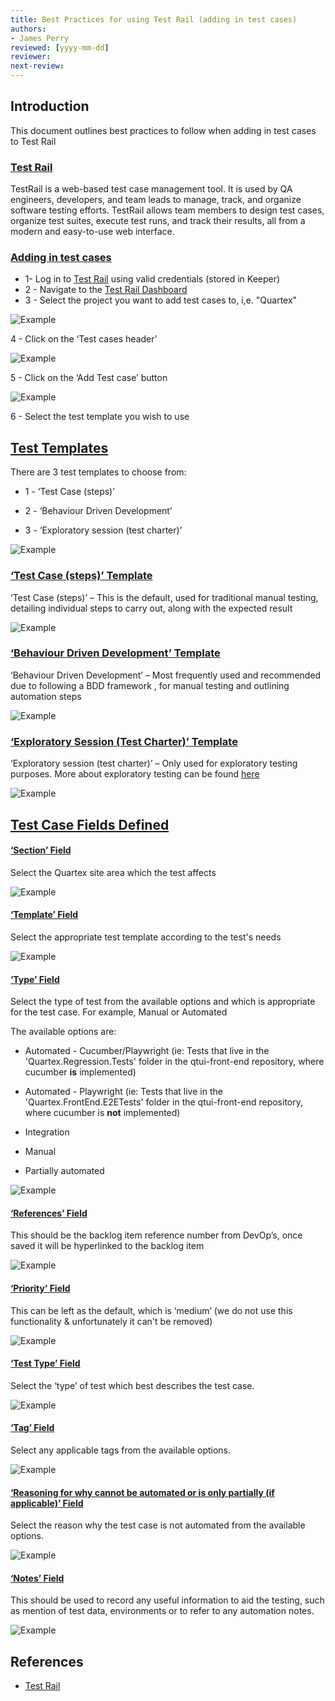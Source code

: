 ```yaml
---
title: Best Practices for using Test Rail (adding in test cases)
authors: 
- James Perry
reviewed: [yyyy-mm-dd]
reviewer:
next-review: 
---
```


## Introduction
This document outlines best practices to follow when adding in test cases to Test Rail

### <u>Test Rail</u>
TestRail is a web-based test case management tool. It is used by QA engineers, developers, and team leads to manage, track, and organize software testing efforts. TestRail allows team members to design test cases, organize test suites, execute test runs, and track their results, all from a modern and easy-to-use web interface. 

### <u>Adding in test cases</u>

- 1- Log in to [Test Rail](https://ampd.testrail.io) using valid credentials (stored in Keeper)
- 2 - Navigate to the [Test Rail Dashboard](https://ampd.testrail.io/index.php?/dashboard)
- 3 - Select the project you want to add test cases to, i,e. "Quartex"

![Example](test-rail-best-practices-pics\1-quartex-project.png) 

4 - Click on the ‘Test cases header’

![Example](test-rail-best-practices-pics\2-test-case-header.png)  

5 - Click on the ‘Add Test case’ button

![Example](test-rail-best-practices-pics\3-add-test-case.png)  

6 - Select the test template you wish to use

## <u>Test Templates</u>

There are 3 test templates to choose from:

- 1 - ‘Test Case (steps)’

- 2 - ‘Behaviour Driven Development’ 

- 3 -  ‘Exploratory session (test charter)’ 
    
![Example](test-rail-best-practices-pics\4-templates.png) 

### <u>‘Test Case (steps)’ Template</u>

‘Test Case (steps)’ –  This is the default, used for traditional manual testing, detailing individual steps to carry out, along with the expected result

![Example](test-rail-best-practices-pics\5-test-case-steps-template.png) 

### <u>‘Behaviour Driven Development’ Template</u>

‘Behaviour Driven Development’ – Most frequently used and recommended due to following a BDD framework , for manual testing and outlining automation steps

![Example](test-rail-best-practices-pics\6-bdd-template.png) 

### <u>‘Exploratory Session (Test Charter)’ Template</u>

‘Exploratory session (test charter)’ – Only used for exploratory testing purposes. More about exploratory testing can be found [here](docs\Ways-of-Working\Guides\Exploratory-Testing.md) 

![Example](test-rail-best-practices-pics\7-exploratory-template.png) 


## <u>Test Case Fields Defined</u>

#### <u>‘Section’ Field</u>

Select the Quartex site area which the test affects

![Example](test-rail-best-practices-pics\8-section-field.png) 

#### <u>‘Template’ Field</u>

Select the appropriate test template according to the test's needs


![Example](test-rail-best-practices-pics\9-template-field.png) 

#### <u>‘Type’ Field</u>

Select the type of test from the available options and which is appropriate for the test case. For example, Manual or Automated

The available options are:
- Automated - Cucumber/Playwright (ie: Tests that live in the 'Quartex.Regression.Tests' folder in the qtui-front-end repository, where cucumber <b>is</b> implemented)

- Automated - Playwright (ie: Tests that live in the 'Quartex.FrontEnd.E2ETests' folder in the qtui-front-end repository, where cucumber is <b>not</b>  implemented)

- Integration 

- Manual

- Partially automated


![Example](test-rail-best-practices-pics\10-type-field.png) 

#### <u>‘References’ Field</u>

This should be the backlog item reference number from DevOp’s, once saved it will be hyperlinked to the backlog item


![Example](test-rail-best-practices-pics\11-references-field.png) 

#### <u>‘Priority’ Field</u>

This can be left as the default, which is ‘medium’ (we do not use this functionality & unfortunately it can't be removed)


![Example](test-rail-best-practices-pics\12-priority-field.png) 

#### <u>‘Test Type’ Field</u>

Select the ‘type’ of test which best describes the test case. 


![Example](test-rail-best-practices-pics\14-test-type-field.png) 

#### <u>‘Tag’ Field</u>

Select any applicable tags from the available options. 

![Example](test-rail-best-practices-pics\13-tag-field.png) 

#### <u>‘Reasoning for why cannot be automated or is only partially (if applicable)’ Field</u>

Select the reason why the test case is not automated from the available options.

![Example](test-rail-best-practices-pics\15-reasoning-why-field.png) 

#### <u>‘Notes’ Field</u>

This should be used to record any useful information to aid the testing, such as mention of test data, environments or to refer to any automation notes. 

![Example](test-rail-best-practices-pics\16-notes-field.png)  



## References
- [Test Rail](https://ampd.testrail.io/)
